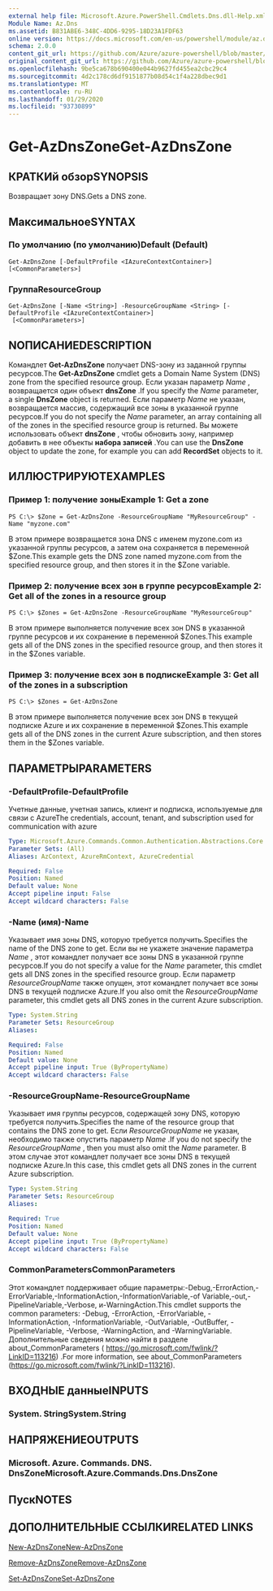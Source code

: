 ```yaml
---
external help file: Microsoft.Azure.PowerShell.Cmdlets.Dns.dll-Help.xml
Module Name: Az.Dns
ms.assetid: B831ABE6-348C-4DD6-9295-18D23A1FDF63
online version: https://docs.microsoft.com/en-us/powershell/module/az.dns/get-azdnszone
schema: 2.0.0
content_git_url: https://github.com/Azure/azure-powershell/blob/master/src/Dns/Dns/help/Get-AzDnsZone.md
original_content_git_url: https://github.com/Azure/azure-powershell/blob/master/src/Dns/Dns/help/Get-AzDnsZone.md
ms.openlocfilehash: 9be5ca678b690400e044b9627fd455ea2cbc29c4
ms.sourcegitcommit: 4d2c178cd6df9151877b08d54c1f4a228dbec9d1
ms.translationtype: MT
ms.contentlocale: ru-RU
ms.lasthandoff: 01/29/2020
ms.locfileid: "93730899"
---
```

# <span data-ttu-id="4d53b-101">Get-AzDnsZone</span><span class="sxs-lookup"><span data-stu-id="4d53b-101">Get-AzDnsZone</span></span>

## <span data-ttu-id="4d53b-102">КРАТКИй обзор</span><span class="sxs-lookup"><span data-stu-id="4d53b-102">SYNOPSIS</span></span>
<span data-ttu-id="4d53b-103">Возвращает зону DNS.</span><span class="sxs-lookup"><span data-stu-id="4d53b-103">Gets a DNS zone.</span></span>

## <span data-ttu-id="4d53b-104">Максимальное</span><span class="sxs-lookup"><span data-stu-id="4d53b-104">SYNTAX</span></span>

### <span data-ttu-id="4d53b-105">По умолчанию (по умолчанию)</span><span class="sxs-lookup"><span data-stu-id="4d53b-105">Default (Default)</span></span>
```
Get-AzDnsZone [-DefaultProfile <IAzureContextContainer>] [<CommonParameters>]
```

### <span data-ttu-id="4d53b-106">Группа</span><span class="sxs-lookup"><span data-stu-id="4d53b-106">ResourceGroup</span></span>
```
Get-AzDnsZone [-Name <String>] -ResourceGroupName <String> [-DefaultProfile <IAzureContextContainer>]
 [<CommonParameters>]
```

## <span data-ttu-id="4d53b-107">NОПИСАНИЕ</span><span class="sxs-lookup"><span data-stu-id="4d53b-107">DESCRIPTION</span></span>
<span data-ttu-id="4d53b-108">Командлет **Get-AzDnsZone** получает DNS-зону из заданной группы ресурсов.</span><span class="sxs-lookup"><span data-stu-id="4d53b-108">The **Get-AzDnsZone** cmdlet gets a Domain Name System (DNS) zone from the specified resource group.</span></span>
<span data-ttu-id="4d53b-109">Если указан параметр *Name* , возвращается один объект **dnsZone** .</span><span class="sxs-lookup"><span data-stu-id="4d53b-109">If you specify the *Name* parameter, a single **DnsZone** object is returned.</span></span>
<span data-ttu-id="4d53b-110">Если параметр *Name* не указан, возвращается массив, содержащий все зоны в указанной группе ресурсов.</span><span class="sxs-lookup"><span data-stu-id="4d53b-110">If you do not specify the *Name* parameter, an array containing all of the zones in the specified resource group is returned.</span></span>
<span data-ttu-id="4d53b-111">Вы можете использовать объект **dnsZone** , чтобы обновить зону, например добавить в нее объекты **набора записей** .</span><span class="sxs-lookup"><span data-stu-id="4d53b-111">You can use the **DnsZone** object to update the zone, for example you can add **RecordSet** objects to it.</span></span>

## <span data-ttu-id="4d53b-112">ИЛЛЮСТРИРУЮТ</span><span class="sxs-lookup"><span data-stu-id="4d53b-112">EXAMPLES</span></span>

### <span data-ttu-id="4d53b-113">Пример 1: получение зоны</span><span class="sxs-lookup"><span data-stu-id="4d53b-113">Example 1: Get a zone</span></span>
```
PS C:\> $Zone = Get-AzDnsZone -ResourceGroupName "MyResourceGroup" -Name "myzone.com"
```

<span data-ttu-id="4d53b-114">В этом примере возвращается зона DNS с именем myzone.com из указанной группы ресурсов, а затем она сохраняется в переменной $Zone.</span><span class="sxs-lookup"><span data-stu-id="4d53b-114">This example gets the DNS zone named myzone.com from the specified resource group, and then stores it in the $Zone variable.</span></span>

### <span data-ttu-id="4d53b-115">Пример 2: получение всех зон в группе ресурсов</span><span class="sxs-lookup"><span data-stu-id="4d53b-115">Example 2: Get all of the zones in a resource group</span></span>
```
PS C:\> $Zones = Get-AzDnsZone -ResourceGroupName "MyResourceGroup"
```

<span data-ttu-id="4d53b-116">В этом примере выполняется получение всех зон DNS в указанной группе ресурсов и их сохранение в переменной $Zones.</span><span class="sxs-lookup"><span data-stu-id="4d53b-116">This example gets all of the DNS zones in the specified resource group, and then stores it in the $Zones variable.</span></span>

### <span data-ttu-id="4d53b-117">Пример 3: получение всех зон в подписке</span><span class="sxs-lookup"><span data-stu-id="4d53b-117">Example 3: Get all of the zones in a subscription</span></span>
```
PS C:\> $Zones = Get-AzDnsZone
```

<span data-ttu-id="4d53b-118">В этом примере выполняется получение всех зон DNS в текущей подписке Azure и их сохранение в переменной $Zones.</span><span class="sxs-lookup"><span data-stu-id="4d53b-118">This example gets all of the DNS zones in the current Azure subscription, and then stores them in the $Zones variable.</span></span>

## <span data-ttu-id="4d53b-119">ПАРАМЕТРЫ</span><span class="sxs-lookup"><span data-stu-id="4d53b-119">PARAMETERS</span></span>

### <span data-ttu-id="4d53b-120">-DefaultProfile</span><span class="sxs-lookup"><span data-stu-id="4d53b-120">-DefaultProfile</span></span>
<span data-ttu-id="4d53b-121">Учетные данные, учетная запись, клиент и подписка, используемые для связи с Azure</span><span class="sxs-lookup"><span data-stu-id="4d53b-121">The credentials, account, tenant, and subscription used for communication with azure</span></span>

```yaml
Type: Microsoft.Azure.Commands.Common.Authentication.Abstractions.Core.IAzureContextContainer
Parameter Sets: (All)
Aliases: AzContext, AzureRmContext, AzureCredential

Required: False
Position: Named
Default value: None
Accept pipeline input: False
Accept wildcard characters: False
```

### <span data-ttu-id="4d53b-122">-Name (имя)</span><span class="sxs-lookup"><span data-stu-id="4d53b-122">-Name</span></span>
<span data-ttu-id="4d53b-123">Указывает имя зоны DNS, которую требуется получить.</span><span class="sxs-lookup"><span data-stu-id="4d53b-123">Specifies the name of the DNS zone to get.</span></span>
<span data-ttu-id="4d53b-124">Если вы не укажете значение параметра *Name* , этот командлет получает все зоны DNS в указанной группе ресурсов.</span><span class="sxs-lookup"><span data-stu-id="4d53b-124">If you do not specify a value for the *Name* parameter, this cmdlet gets all DNS zones in the specified resource group.</span></span>
<span data-ttu-id="4d53b-125">Если параметр *ResourceGroupName* также опущен, этот командлет получает все зоны DNS в текущей подписке Azure.</span><span class="sxs-lookup"><span data-stu-id="4d53b-125">If you also omit the *ResourceGroupName* parameter, this cmdlet gets all DNS zones in the current Azure subscription.</span></span>

```yaml
Type: System.String
Parameter Sets: ResourceGroup
Aliases:

Required: False
Position: Named
Default value: None
Accept pipeline input: True (ByPropertyName)
Accept wildcard characters: False
```

### <span data-ttu-id="4d53b-126">-ResourceGroupName</span><span class="sxs-lookup"><span data-stu-id="4d53b-126">-ResourceGroupName</span></span>
<span data-ttu-id="4d53b-127">Указывает имя группы ресурсов, содержащей зону DNS, которую требуется получить.</span><span class="sxs-lookup"><span data-stu-id="4d53b-127">Specifies the name of the resource group that contains the DNS zone to get.</span></span>
<span data-ttu-id="4d53b-128">Если *ResourceGroupName* не указан, необходимо также опустить параметр *Name* .</span><span class="sxs-lookup"><span data-stu-id="4d53b-128">If you do not specify the *ResourceGroupName* , then you must also omit the *Name* parameter.</span></span>
<span data-ttu-id="4d53b-129">В этом случае этот командлет получает все зоны DNS в текущей подписке Azure.</span><span class="sxs-lookup"><span data-stu-id="4d53b-129">In this case, this cmdlet gets all DNS zones in the current Azure subscription.</span></span>

```yaml
Type: System.String
Parameter Sets: ResourceGroup
Aliases:

Required: True
Position: Named
Default value: None
Accept pipeline input: True (ByPropertyName)
Accept wildcard characters: False
```

### <span data-ttu-id="4d53b-130">CommonParameters</span><span class="sxs-lookup"><span data-stu-id="4d53b-130">CommonParameters</span></span>
<span data-ttu-id="4d53b-131">Этот командлет поддерживает общие параметры:-Debug,-ErrorAction,-ErrorVariable,-InformationAction,-InformationVariable,-of Variable,-out,-PipelineVariable,-Verbose, и-WarningAction.</span><span class="sxs-lookup"><span data-stu-id="4d53b-131">This cmdlet supports the common parameters: -Debug, -ErrorAction, -ErrorVariable, -InformationAction, -InformationVariable, -OutVariable, -OutBuffer, -PipelineVariable, -Verbose, -WarningAction, and -WarningVariable.</span></span> <span data-ttu-id="4d53b-132">Дополнительные сведения можно найти в разделе about_CommonParameters ( https://go.microsoft.com/fwlink/?LinkID=113216) .</span><span class="sxs-lookup"><span data-stu-id="4d53b-132">For more information, see about_CommonParameters (https://go.microsoft.com/fwlink/?LinkID=113216).</span></span>

## <span data-ttu-id="4d53b-133">ВХОДНЫЕ данные</span><span class="sxs-lookup"><span data-stu-id="4d53b-133">INPUTS</span></span>

### <span data-ttu-id="4d53b-134">System. String</span><span class="sxs-lookup"><span data-stu-id="4d53b-134">System.String</span></span>

## <span data-ttu-id="4d53b-135">НАПРЯЖЕНИЕ</span><span class="sxs-lookup"><span data-stu-id="4d53b-135">OUTPUTS</span></span>

### <span data-ttu-id="4d53b-136">Microsoft. Azure. Commands. DNS. DnsZone</span><span class="sxs-lookup"><span data-stu-id="4d53b-136">Microsoft.Azure.Commands.Dns.DnsZone</span></span>

## <span data-ttu-id="4d53b-137">Пуск</span><span class="sxs-lookup"><span data-stu-id="4d53b-137">NOTES</span></span>

## <span data-ttu-id="4d53b-138">ДОПОЛНИТЕЛЬНЫЕ ССЫЛКИ</span><span class="sxs-lookup"><span data-stu-id="4d53b-138">RELATED LINKS</span></span>

[<span data-ttu-id="4d53b-139">New-AzDnsZone</span><span class="sxs-lookup"><span data-stu-id="4d53b-139">New-AzDnsZone</span></span>](./New-AzDnsZone.md)

[<span data-ttu-id="4d53b-140">Remove-AzDnsZone</span><span class="sxs-lookup"><span data-stu-id="4d53b-140">Remove-AzDnsZone</span></span>](./Remove-AzDnsZone.md)

[<span data-ttu-id="4d53b-141">Set-AzDnsZone</span><span class="sxs-lookup"><span data-stu-id="4d53b-141">Set-AzDnsZone</span></span>](./Set-AzDnsZone.md)
